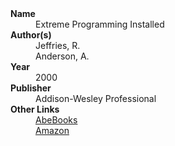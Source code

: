 
<dl>
	<dt><strong>Name</strong></dt>
	<dd>Extreme Programming Installed</dd>
	<dt><strong>Author(s)</strong></dt>
	<dd>Jeffries, R.</dd>
	<dd>Anderson, A.</dd>
	<dt><strong>Year</strong></dt>
	<dd>2000</dd>
	<dt><strong>Publisher</strong></dt>
	<dd>Addison-Wesley Professional</dd>
	<dt><strong>Other Links</strong></dt>
	<dd>
		<a href="https://www.abebooks.com/9780201708424/Extreme-Programming-Installed-Jeffries-Ron-0201708426/plp">
			AbeBooks
		</a>
	</dd>
	<dd>
		<a href="https://www.amazon.com/Extreme-Programming-Installed-Ron-Jeffries/dp/0201708426">
			Amazon
		</a>
	</dd>
</dl>

